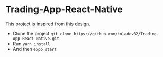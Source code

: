 # Trading-App-React-Native

This project is inspired from this [design](https://dribbble.com/shots/14910232-Coinup-Mobile-App/attachments/6624375?mode=media).

- Clone the project `git clone https://github.com/koladev32/Trading-App-React-Native.git`
- Run `yarn install`
- And then `expo start`
